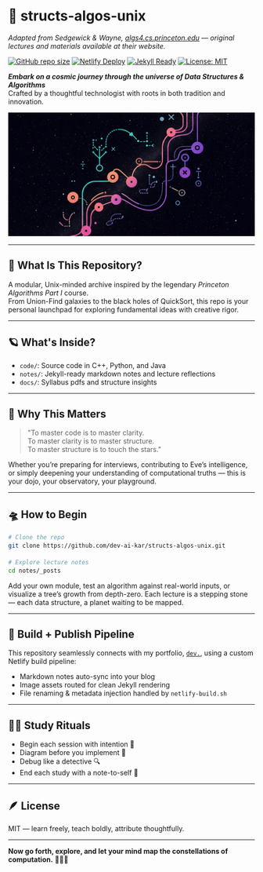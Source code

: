 # 🚀 structs-algos-unix

_Adapted from Sedgewick & Wayne, [algs4.cs.princeton.edu](https://algs4.cs.princeton.edu/lectures/) — original lectures and materials available at their website._

[![GitHub repo size](https://img.shields.io/github/repo-size/dev-ai-kar/structs-algos-unix)](https://github.com/dev-ai-kar/structs-algos-unix)
[![Netlify Deploy](https://img.shields.io/badge/deploy-Netlify-blue)](https://www.netlify.com/)
[![Jekyll Ready](https://img.shields.io/badge/jekyll-enabled-red)](https://jekyllrb.com/)
[![License: MIT](https://img.shields.io/badge/license-MIT-green.svg)](https://github.com/dev-ai-kar/structs-algos-unix/blob/main/LICENSE)

**_Embark on a cosmic journey through the universe of Data Structures & Algorithms_**  
Crafted by a thoughtful technologist with roots in both tradition and innovation.

![Exploring the Universe of Algorithms](/img-data/main-thumbnail.jpg)

---

## 🌌 What Is This Repository?

A modular, Unix-minded archive inspired by the legendary _Princeton Algorithms Part I_ course.  
From Union-Find galaxies to the black holes of QuickSort, this repo is your personal launchpad for exploring fundamental ideas with creative rigor.

---

## 🪐 What's Inside?

- `code/`: Source code in C++, Python, and Java
- `notes/`: Jekyll-ready markdown notes and lecture reflections
- `docs/`: Syllabus pdfs and structure insights

---

## 🎯 Why This Matters

> "To master code is to master clarity.  
> To master clarity is to master structure.  
> To master structure is to touch the stars."

Whether you’re preparing for interviews, contributing to Eve’s intelligence, or simply deepening your understanding of computational truths — this is your dojo, your observatory, your playground.

---

## 🛸 How to Begin

```bash
# Clone the repo
git clone https://github.com/dev-ai-kar/structs-algos-unix.git

# Explore lecture notes
cd notes/_posts
```

Add your own module, test an algorithm against real-world inputs, or visualize a tree’s growth from depth-zero. Each lecture is a stepping stone — each data structure, a planet waiting to be mapped.

---

## 🌠 Build + Publish Pipeline

This repository seamlessly connects with my portfolio, [`dev.`](https://vaibhavdeokar.netlify.app/), using a custom Netlify build pipeline:

- Markdown notes auto-sync into your blog
- Image assets routed for clean Jekyll rendering
- File renaming & metadata injection handled by `netlify-build.sh`

---

## 🧘‍♂️ Study Rituals

- Begin each session with intention 🌱  
- Diagram before you implement 🧠  
- Debug like a detective 🔍  
- End each study with a note-to-self 📝

---

## 🪶 License

MIT — learn freely, teach boldly, attribute thoughtfully.

---

**Now go forth, explore, and let your mind map the constellations of computation.** 🌌🔗🌐
